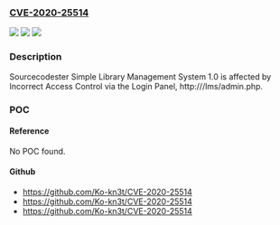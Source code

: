 ### [CVE-2020-25514](https://cve.mitre.org/cgi-bin/cvename.cgi?name=CVE-2020-25514)
![](https://img.shields.io/static/v1?label=Product&message=n%2Fa&color=blue)
![](https://img.shields.io/static/v1?label=Version&message=n%2Fa&color=blue)
![](https://img.shields.io/static/v1?label=Vulnerability&message=n%2Fa&color=brighgreen)

### Description

Sourcecodester Simple Library Management System 1.0 is affected by Incorrect Access Control via the Login Panel, http://<site>/lms/admin.php.

### POC

#### Reference
No POC found.

#### Github
- https://github.com/Ko-kn3t/CVE-2020-25514
- https://github.com/Ko-kn3t/CVE-2020-25514
- https://github.com/Ko-kn3t/CVE-2020-25514

